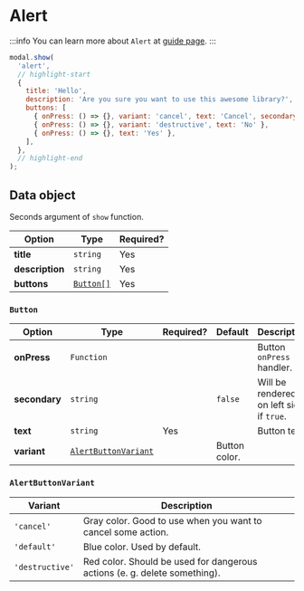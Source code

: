 # Alert

:::info
You can learn more about `Alert` at [guide page](../../guides/renderable-components/alert.md).
:::

```js
modal.show(
  'alert',
  // highlight-start
  {
    title: 'Hello',
    description: 'Are you sure you want to use this awesome library?',
    buttons: [
      { onPress: () => {}, variant: 'cancel', text: 'Cancel', secondary: true },
      { onPress: () => {}, variant: 'destructive', text: 'No' },
      { onPress: () => {}, text: 'Yes' },
    ],
  },
  // highlight-end
);
```

## Data object

Seconds argument of `show` function.

| Option | Type | Required? |
| --- | --- | --- |
| **title** | `string` | Yes |
| **description** | `string` | Yes |
| **buttons** | [`Button[]`](#button) | Yes |

### `Button`

| Option | Type | Required? | Default | Description |
| --- | --- | --- | --- | --- |
| **onPress** | `Function` |  | | Button `onPress` handler. |
| **secondary** | `string` |  | `false` | Will be rendered on left side if `true`. |
| **text** | `string` | Yes |  | Button text. |
| **variant** | [`AlertButtonVariant`](#alertbuttonvariant) | | Button color. |

### `AlertButtonVariant`

| Variant | Description |
| --- | --- |
| `'cancel'` | Gray color. Good to use when you want to cancel some action. |
| `'default'` | Blue color. Used by default. |
| `'destructive'` | Red color. Should be used for dangerous actions (e. g. delete something). |


